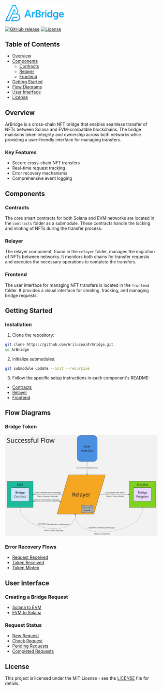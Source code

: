 <img src="./frontend/public/arbridge-logo.png" width="195">

[![GitHub release](https://img.shields.io/github/v/release/Arilucea/ArBridge)](https://github.com/Arilucea/ArBridge/releases)
[![License](https://img.shields.io/github/license/Arilucea/ArBridge)](https://github.com/Arilucea/ArBridge/blob/main/LICENSE)

## Table of Contents
- [Overview](#overview)
- [Components](#components)
  - [Contracts](#contracts)
  - [Relayer](#relayer)
  - [Frontend](#frontend)
- [Getting Started](#getting-started)
- [Flow Diagrams](#flow-diagrams)
- [User Interface](#user-interface)
- [License](#license)

## Overview

ArBridge is a cross-chain NFT bridge that enables seamless transfer of NFTs between Solana and EVM-compatible blockchains. The bridge maintains token integrity and ownership across both networks while providing a user-friendly interface for managing transfers.

### Key Features
- Secure cross-chain NFT transfers
- Real-time request tracking
- Error recovery mechanisms
- Comprehensive event logging


## Components

### Contracts
The core smart contracts for both Solana and EVM networks are located in the `contracts` folder as a submodule. These contracts handle the locking and minting of NFTs during the transfer process.

### Relayer
The relayer component, found in the `relayer` folder, manages the migration of NFTs between networks. It monitors both chains for transfer requests and executes the necessary operations to complete the transfers.

### Frontend
The user interface for managing NFT transfers is located in the `frontend` folder. It provides a visual interface for creating, tracking, and managing bridge requests.

## Getting Started
### Installation

1. Clone the repository:
```bash
git clone https://github.com/Arilucea/ArBridge.git
cd ArBridge
```

2. Initialize submodules:
```bash
git submodule update --init --recursive
```

3. Follow the specific setup instructions in each component's README:
- [Contracts](contracts/README.md)
- [Relayer](relayer/README.md)
- [Frontend](frontend/README.md)

## Flow Diagrams

### Bridge Token
![Bridge token](./docs/flows/SuccessfulPath.jpg)

### Error Recovery Flows
- [Request Received](./docs/flows/RequestReceived.jpg)
- [Token Received](./docs/flows/TokenReceived.jpg)
- [Token Minted](./docs/flows/TokenMinted.jpg)

## User Interface

### Creating a Bridge Request
- [Solana to EVM](./docs/front/Create_Request_Sol_EVM.png)
- [EVM to Solana](./docs/front/Create_Request_EVM_Sol.png)

### Request Status
- [New Request](./docs/front/New_Request.png)
- [Check Request](./docs/front/Check_Request.png)
- [Pending Requests](./docs/front/Pending_Requests.png)
- [Completed Requests](./docs/front/Completed_Requests.png)

## License

This project is licensed under the MIT License - see the [LICENSE](LICENSE) file for details.
